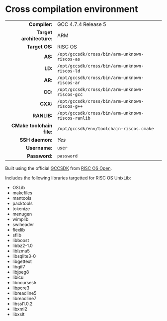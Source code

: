# Cross compilation environment

|                           |                                                   |
|--------------------------:|:--------------------------------------------------|
|             **Compiler:** | GCC 4.7.4 Release 5                               |
|  **Target architecture:** | ARM                                               |
|            **Target OS:** | RISC OS                                           |
|                   **AS:** | `/opt/gccsdk/cross/bin/arm-unknown-riscos-as`     |
|                   **LD:** | `/opt/gccsdk/cross/bin/arm-unknown-riscos-ld`     |
|                   **AR:** | `/opt/gccsdk/cross/bin/arm-unknown-riscos-ar`     |
|                   **CC:** | `/opt/gccsdk/cross/bin/arm-unknown-riscos-gcc`    |
|                  **CXX:** | `/opt/gccsdk/cross/bin/arm-unknown-riscos-g++`    |
|               **RANLIB:** | `/opt/gccsdk/cross/bin/arm-unknown-riscos-ranlib` |
| **CMake toolchain file:** | `/opt/gccsdk/env/toolchain-riscos.cmake`          |
| **SSH daemon:**           | *Yes*                                             |
| **Username:**             | `user`                                            |
| **Password:**             | `password`                                        |

Built using the official [GCCSDK](https://www.riscos.info/index.php/GCCSDK) from [RISC OS Open](https://www.riscosopen.org/).

Includes the following libraries targetted for RISC OS UnixLib:

* OSLib
* makefiles
* mantools
* packtools
* tokenize
* menugen
* wimplib
* swiheader
* flexlib
* sflib
* libboost
* libbz2-1.0
* liblzma5
* libsqlite3-0
* libgettext
* libgif7
* libjpeg8
* libicu
* libncurses5
* libpcre3
* libreadline5
* libreadline7
* libssl1.0.2
* libxml2
* libxslt

